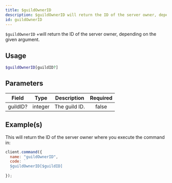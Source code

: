 ```yaml
---
title: $guildOwnerID
description: $guildOwnerID will return the ID of the server owner, depending on the given argument.
id: guildOwnerID
---
```


`$guildOwnerID` +will return the ID of the server owner, depending on the given argument.

## Usage

```php
$guildOwnerID[guildID?]
```

## Parameters

| Field    | Type    | Description   | Required |
| -------- | ------- | ------------- | :------: |
| guildID? | integer | The guild ID. |  false   |

## Example(s)

This will return the ID of the server owner where you execute the command in:

```javascript
client.command({
  name: "guildOwnerID",
  code: `
  $guildOwnerID[$guildID]
  `
});
```
